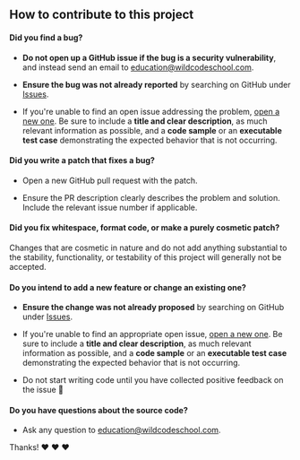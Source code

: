 ## How to contribute to this project

#### **Did you find a bug?**

- **Do not open up a GitHub issue if the bug is a security vulnerability**, and instead send an email to education@wildcodeschool.com.

- **Ensure the bug was not already reported** by searching on GitHub under [Issues](https://github.com/wildcodeschool/create-harmonia/issues).

- If you're unable to find an open issue addressing the problem, [open a new one](https://github.com/wildcodeschool/create-harmonia/issues/new). Be sure to include a **title and clear description**, as much relevant information as possible, and a **code sample** or an **executable test case** demonstrating the expected behavior that is not occurring.

#### **Did you write a patch that fixes a bug?**

- Open a new GitHub pull request with the patch.

- Ensure the PR description clearly describes the problem and solution. Include the relevant issue number if applicable.

#### **Did you fix whitespace, format code, or make a purely cosmetic patch?**

Changes that are cosmetic in nature and do not add anything substantial to the stability, functionality, or testability of this project will generally not be accepted.

#### **Do you intend to add a new feature or change an existing one?**

- **Ensure the change was not already proposed** by searching on GitHub under [Issues](https://github.com/wildcodeschool/create-harmonia/issues).

- If you're unable to find an appropriate open issue, [open a new one](https://github.com/wildcodeschool/create-harmonia/issues/new). Be sure to include a **title and clear description**, as much relevant information as possible, and a **code sample** or an **executable test case** demonstrating the expected behavior that is not occurring.

- Do not start writing code until you have collected positive feedback on the issue 🙂

#### **Do you have questions about the source code?**

- Ask any question to education@wildcodeschool.com.

Thanks! :heart: :heart: :heart:
